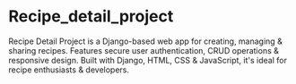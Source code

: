 # Recipe_detail_project
Recipe Detail Project is a Django-based web app for creating, managing &amp; sharing recipes. Features secure user authentication, CRUD operations &amp; responsive design. Built with Django, HTML, CSS &amp; JavaScript, it's ideal for recipe enthusiasts &amp; developers.
